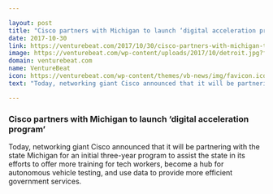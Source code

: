 ```yaml
---

layout: post
title: "Cisco partners with Michigan to launch ‘digital acceleration program’"
date: 2017-10-30
link: https://venturebeat.com/2017/10/30/cisco-partners-with-michigan-to-launch-digital-acceleration-program/
image: https://venturebeat.com/wp-content/uploads/2017/10/detroit.jpg?fit=780%2C425&strip=all
domain: venturebeat.com
name: VentureBeat
icon: https://venturebeat.com/wp-content/themes/vb-news/img/favicon.ico
text: "Today, networking giant Cisco announced that it will be partnering with the state Michigan for an initial three-year program to assist the state in its efforts to offer more training for tech workers, become a hub for autonomous vehicle testing, and use data to provide more efficient government services."

---
```


### Cisco partners with Michigan to launch ‘digital acceleration program’

Today, networking giant Cisco announced that it will be partnering with the state Michigan for an initial three-year program to assist the state in its efforts to offer more training for tech workers, become a hub for autonomous vehicle testing, and use data to provide more efficient government services.